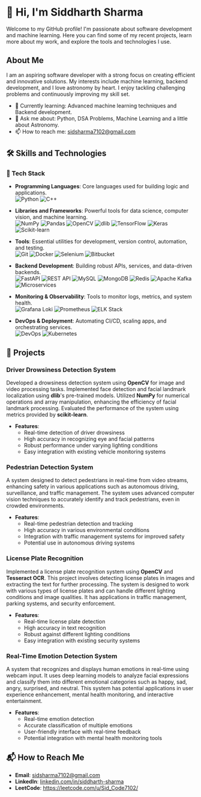 # 👋 Hi, I'm Siddharth Sharma

Welcome to my GitHub profile! I'm passionate about software development and machine learning. Here you can find some of my recent projects, learn more about my work, and explore the tools and technologies I use.


## About Me

I am an aspiring software developer with a strong focus on creating efficient and innovative solutions. My interests include machine learning, backend development, and I love astronomy by heart. I enjoy tackling challenging problems and continuously improving my skill set.

- 🌱 Currently learning: Advanced machine learning techniques and Backend development.
- 💬 Ask me about: Python, DSA Problems, Machine Learning and a little about Astronomy.
- 📫 How to reach me: sidsharma7102@gmail.com

## 🛠️ Skills and Technologies

### 🚀 Tech Stack

- **Programming Languages**: Core languages used for building logic and applications.  
  ![Python](https://img.shields.io/badge/-Python-333333?style=flat&logo=python) ![C++](https://img.shields.io/badge/-C++-333333?style=flat&logo=c%2B%2B)

- **Libraries and Frameworks**: Powerful tools for data science, computer vision, and machine learning.  
  ![NumPy](https://img.shields.io/badge/-NumPy-333333?style=flat&logo=numpy) ![Pandas](https://img.shields.io/badge/-Pandas-333333?style=flat&logo=pandas) ![OpenCV](https://img.shields.io/badge/-OpenCV-333333?style=flat&logo=opencv) ![dlib](https://img.shields.io/badge/-dlib-333333?style=flat&logo=lib) ![TensorFlow](https://img.shields.io/badge/-TensorFlow-333333?style=flat&logo=tensorflow) ![Keras](https://img.shields.io/badge/-Keras-333333?style=flat&logo=keras) ![Scikit-learn](https://img.shields.io/badge/-Scikit--learn-333333?style=flat&logo=scikit-learn)

- **Tools**: Essential utilities for development, version control, automation, and testing.  
  ![Git](https://img.shields.io/badge/-Git-333333?style=flat&logo=git) ![Docker](https://img.shields.io/badge/-Docker-333333?style=flat&logo=docker) ![Selenium](https://img.shields.io/badge/-Selenium-333333?style=flat&logo=selenium) ![Bitbucket](https://img.shields.io/badge/-Bitbucket-333333?style=flat&logo=bitbucket)

- **Backend Development**: Building robust APIs, services, and data-driven backends.  
  ![FastAPI](https://img.shields.io/badge/-FastAPI-333333?style=flat&logo=fastapi) ![REST API](https://img.shields.io/badge/-REST%20API-333333?style=flat&logo=api) ![MySQL](https://img.shields.io/badge/-MySQL-333333?style=flat&logo=mysql) ![MongoDB](https://img.shields.io/badge/-MongoDB-333333?style=flat&logo=mongodb) ![Redis](https://img.shields.io/badge/-Redis-333333?style=flat&logo=redis) ![Apache Kafka](https://img.shields.io/badge/-Kafka-333333?style=flat&logo=apachekafka) ![Microservices](https://img.shields.io/badge/-Microservices-333333?style=flat&logo=microgen)

- **Monitoring & Observability**: Tools to monitor logs, metrics, and system health.  
  ![Grafana Loki](https://img.shields.io/badge/-Grafana%20Loki-333333?style=flat&logo=grafana) ![Prometheus](https://img.shields.io/badge/-Prometheus-333333?style=flat&logo=prometheus) ![ELK Stack](https://img.shields.io/badge/-ELK%20Stack-333333?style=flat&logo=elasticstack)

- **DevOps & Deployment**: Automating CI/CD, scaling apps, and orchestrating services.  
  ![DevOps](https://img.shields.io/badge/-DevOps-333333?style=flat&logo=dev.to) ![Kubernetes](https://img.shields.io/badge/-Kubernetes-333333?style=flat&logo=kubernetes)


## 🚀 Projects

### Driver Drowsiness Detection System
Developed a drowsiness detection system using **OpenCV** for image and video processing tasks. Implemented face detection and facial landmark localization using **dlib**'s pre-trained models. Utilized **NumPy** for numerical operations and array manipulation, enhancing the efficiency of facial landmark processing. Evaluated the performance of the system using metrics provided by **scikit-learn**.

- **Features**:
  - Real-time detection of driver drowsiness
  - High accuracy in recognizing eye and facial patterns
  - Robust performance under varying lighting conditions
  - Easy integration with existing vehicle monitoring systems
  
### Pedestrian Detection System
A system designed to detect pedestrians in real-time from video streams, enhancing safety in various applications such as autonomous driving, surveillance, and traffic management. The system uses advanced computer vision techniques to accurately identify and track pedestrians, even in crowded environments.

- **Features**:
  - Real-time pedestrian detection and tracking
  - High accuracy in various environmental conditions
  - Integration with traffic management systems for improved safety
  - Potential use in autonomous driving systems
    
### License Plate Recognition
Implemented a license plate recognition system using **OpenCV** and **Tesseract OCR**. This project involves detecting license plates in images and extracting the text for further processing. The system is designed to work with various types of license plates and can handle different lighting conditions and image qualities. It has applications in traffic management, parking systems, and security enforcement.

- **Features**:
  - Real-time license plate detection
  - High accuracy in text recognition
  - Robust against different lighting conditions
  - Easy integration with existing security systems


### Real-Time Emotion Detection System
A system that recognizes and displays human emotions in real-time using webcam input. It uses deep learning models to analyze facial expressions and classify them into different emotional categories such as happy, sad, angry, surprised, and neutral. This system has potential applications in user experience enhancement, mental health monitoring, and interactive entertainment.

- **Features**:
  - Real-time emotion detection
  - Accurate classification of multiple emotions
  - User-friendly interface with real-time feedback
  - Potential integration with mental health monitoring tools



## 📬 How to Reach Me

- **Email**: sidsharma7102@gmail.com
- **LinkedIn**: [linkedin.com/in/siddharth-sharma](https://www.linkedin.com/in/siddharth-sharma-1a0301234/)
- **LeetCode**: https://leetcode.com/u/Sid_Code7102/

        
